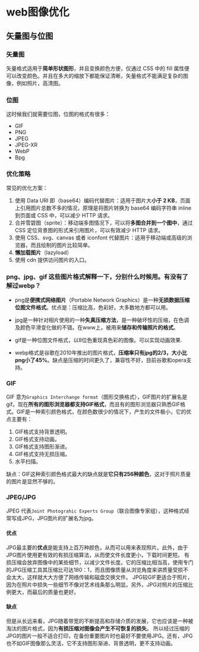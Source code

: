 # web图像优化

## 矢量图与位图

### 矢量图

矢量格式适用于**简单形状图形**，并且变换颜色方便，仅通过 CSS 中的 fill 属性便可以改变颜色。并且在多大的缩放下都能保证清晰，矢量格式不能满足复杂的图像，例如照片，高清图。

### 位图

这时候我们就需要位图，位图的格式有很多：

- GIF
- PNG
- JPEG
- JPEG-XR
- WebP
- Bpg

### 优化策略

常见的优化方案：

1. 使用 Data URI 即（base64）编码代替图片：适用于图片大**小于 2 KB**，页面上引用图片总数不多的情况，原理是将图片转换为 base64 编码字符串 inline 到页面或 CSS 中，可以减少 HTTP 请求。
2. 合并雪碧图（sprite）：移动端多图情况下，可以将**多图合并到一个图中**，通过 CSS 定位背景图的形式来引用图片，可以有效减少 HTTP 请求。
3. 使用 CSS、svg、canvas 或者 iconfont 代替图片：适用于移动端或高级的浏览器，而且绘制的图片比较简单。
4. **懒加载图片**（lazyload）
5. 使用 cdn 提供访问图片的入口。

### png、jpg、gif 这些图片格式解释一下，分别什么时候用。有没有了解过webp？

- png是**便携式网络图片**（Portable Network Graphics）是一种**无损数据压缩位图文件格式**。优点是：压缩比高，色彩好。大多数地方都可以用。

- jpg是一种针对相片使用的一种**失真压缩方法**，是一种破坏性的压缩，在色调及颜色平滑变化做的不错。在www上，被用来**储存和传输照片的格式**。

- gif是一种位图文件格式，以8位色重现真色彩的图像。可以实现动画效果.

- webp格式是谷歌在2010年推出的图片格式，**压缩率只有jpg的2/3，大小比png小了45%**。缺点是压缩的时间更久了，兼容性不好，目前谷歌和opera支持。

### GIF

GIF 意为`Graphics Interchange format`（图形交换格式），GIF图片的扩展名是gif。现在**所有的图形浏览器都支持GIF格式**，而且有的图形浏览器只熟悉GIF格式。GIF是一种索引颜色格式，在颜色数很少的情况下，产生的文件极小，它的优点主要有：

1. GIF格式支持背景透明。
2. GIF格式支持动画。
3. GIF格式支持图形渐进。
4. GIF格式支持无损压缩。
5. 水平扫描。

缺点：GIF这种索引颜色格式最大的缺点就是**它只有256种颜色**，这对于照片质量的图片是显然不够的。

### JPEG/JPG

JPEG 代表`Joint Photograhic Experts Group`（联合图像专家组），这种格式经常写成JPG，JPG图片的扩展名为jpg。

#### 优点

JPG最主要的**优点**是能支持上百万种颜色，从而可以用来表现照片。此外，由于JPG图片使用更有效的有损压缩算法，从而使文件长度更小，下载时间更短。
有损压缩会放弃图像中的某些细节，以减少文件长度。它的压缩比相当高，使用专门的JPG压缩工具其压缩比可达180：1，而且图像质量从浏览角度来讲质量受损不会太大，这样就大大方便了网络传输和磁盘交换文件。
JPG较GIF更适合于照片，因为在照片中损失一些细节不像对艺术线条那么明显。另外，JPG对照片的压缩比例更大，而最后的质量也更好。

#### 缺点

但是从长远来看，JPG随着带宽的不断提高和存储介质的发展，它也应该是一种被淘汰的图片格式，因为**有损压缩对图像会产生不可恢复的损失**。
所以经过压缩的JPG的图片一般不适合打印，在备份重要图片时也最好不要使用JPG。还有，JPG也不如GIF图像那么灵活，它不支持图形渐进、背景透明，更不支持动画。

